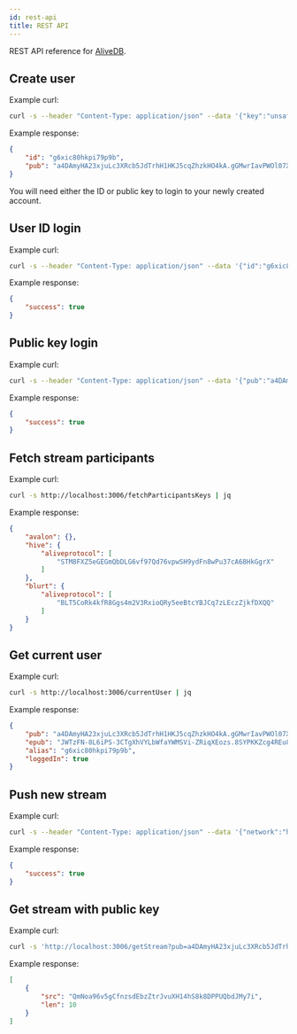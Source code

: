 ```yaml
---
id: rest-api
title: REST API
---
```


REST API reference for [AliveDB](/docs/alivedb).

## Create user

Example curl:
```bash
curl -s --header "Content-Type: application/json" --data '{"key":"unsafePassword"}' http://localhost:3006/createUser | jq
```

Example response:
```json
{
    "id": "g6xic80hkpi79p9b",
    "pub": "a4DAmyHA23xjuLc3XRcb5JdTrhH1HKJ5cqZhzkHO4kA.gGMwrIavPWOl07XVyQnGpGuNZAe3UbDC4bWvaulbsaA"
}
```

You will need either the ID or public key to login to your newly created account.

## User ID login

Example curl:
```bash
curl -s --header "Content-Type: application/json" --data '{"id":"g6xic80hkpi79p9b","key":"unsafePassword"}' http://localhost:3006/loginUser | jq
```

Example response:
```json
{
    "success": true
}
```

## Public key login

Example curl:
```bash
curl -s --header "Content-Type: application/json" --data '{"pub":"a4DAmyHA23xjuLc3XRcb5JdTrhH1HKJ5cqZhzkHO4kA.gGMwrIavPWOl07XVyQnGpGuNZAe3UbDC4bWvaulbsaA","key":"unsafePassword"}' http://localhost:3006/loginUser | jq
```

Example response:
```json
{
    "success": true
}
```

## Fetch stream participants

Example curl:
```bash
curl -s http://localhost:3006/fetchParticipantsKeys | jq
```

Example response:
```json
{
    "avalon": {},
    "hive": {
        "aliveprotocol": [
            "STM8FXZ5eGEGmQbDLG6vf97Qd76vpwSH9ydFn8wPu37cA68HkGgrX"
        ]
    },
    "blurt": {
        "aliveprotocol": [
            "BLT5CoRk4kfR8Ggs4m2V3RxioQRy5eeBtcYBJCq7zLEczZjkfDXQQ"
        ]
    }
}
```

## Get current user

Example curl:
```bash
curl -s http://localhost:3006/currentUser | jq
```

Example response:
```json
{
    "pub": "a4DAmyHA23xjuLc3XRcb5JdTrhH1HKJ5cqZhzkHO4kA.gGMwrIavPWOl07XVyQnGpGuNZAe3UbDC4bWvaulbsaA",
    "epub": "JWTzFN-8L6iPS-3CTgXhVYLbWfaYWMSVi-ZRiqXEozs.8SYPKKZcg4REu87ElMWPZ3OGNoQCOFju1q9YgCzQgnA",
    "alias": "g6xic80hkpi79p9b",
    "loggedIn": true
}
```

## Push new stream

Example curl:
```bash
curl -s --header "Content-Type: application/json" --data '{"network":"hive","streamer":"techcoderx","link":"stream1","stream":{"src":"QmNoa96v5gCfnzsdEbzZtrJvuXH14hS8k8DPPUQbdJMy7i","len":10}}' http://localhost:3006/pushStream | jq
```

Example response:
```json
{
    "success": true
}
```

## Get stream with public key

Example curl:
```bash
curl -s 'http://localhost:3006/getStream?pub=a4DAmyHA23xjuLc3XRcb5JdTrhH1HKJ5cqZhzkHO4kA.gGMwrIavPWOl07XVyQnGpGuNZAe3UbDC4bWvaulbsaA&network=hive&streamer=techcoderx&link=stream1&ts=189394384393' | jq
```

Example response:
```json
[
    {
        "src": "QmNoa96v5gCfnzsdEbzZtrJvuXH14hS8k8DPPUQbdJMy7i",
        "len": 10
    }
]
```